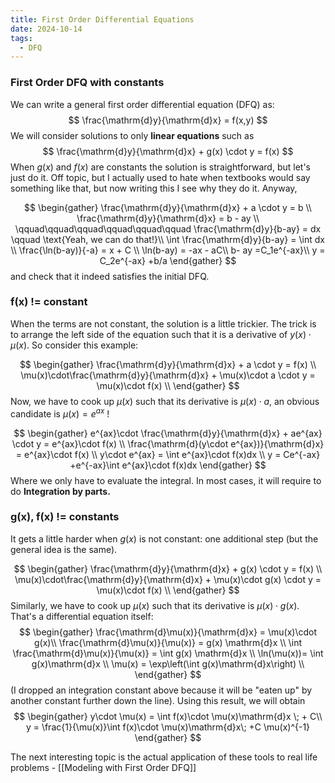 ```yaml
---
title: First Order Differential Equations
date: 2024-10-14
tags:
  - DFQ
---
```

### First Order DFQ with constants 
We can write a general first order differential equation (DFQ) as:
$$
\frac{\mathrm{d}y}{\mathrm{d}x} = f(x,y)
$$
We will consider solutions to only **linear equations** such as
$$
\frac{\mathrm{d}y}{\mathrm{d}x} + g(x) \cdot y = f(x)
$$
When $g(x)$ and $f(x)$ are constants the solution is straightforward, but let's just do it. Off topic, but I actually used to hate when textbooks would say something like that, but now writing this I see why they do it. Anyway, 

$$
\begin{gather}
\frac{\mathrm{d}y}{\mathrm{d}x} + a \cdot y = b \\
\frac{\mathrm{d}y}{\mathrm{d}x} = b - ay \\
\qquad\qquad\qquad\qquad\qquad\qquad \frac{\mathrm{d}y}{b-ay} = dx \qquad \text{Yeah, we can do that!}\\
\int \frac{\mathrm{d}y}{b-ay} = \int dx \\
\frac{\ln(b-ay)}{-a} = x + C \\
\ln(b-ay) = -ax - aC\\
b- ay =C_1e^{-ax}\\
y = C_2e^{-ax} +b/a
\end{gather}
$$
and check that it indeed satisfies the initial DFQ. 

### f(x) != constant 
When the terms are not constant, the solution is a little trickier. The trick is to arrange the left side of the equation such that it is a derivative of $y(x)\cdot \mu(x)$. So consider this example:

$$
\begin{gather}
\frac{\mathrm{d}y}{\mathrm{d}x} + a \cdot y = f(x) \\
\mu(x)\cdot\frac{\mathrm{d}y}{\mathrm{d}x} + \mu(x)\cdot a \cdot y = \mu(x)\cdot f(x) \\
\end{gather}
$$
Now, we have to cook up $\mu(x)$ such that its derivative is $\mu(x)\cdot a$, an obvious candidate is $\mu(x)= e^{ax}$ !

$$
\begin{gather}
e^{ax}\cdot \frac{\mathrm{d}y}{\mathrm{d}x} + ae^{ax} \cdot y = e^{ax}\cdot f(x) \\
\frac{\mathrm{d}(y\cdot e^{ax})}{\mathrm{d}x} = e^{ax}\cdot f(x) \\
y\cdot e^{ax} = \int  e^{ax}\cdot f(x)dx \\
y = Ce^{-ax} +e^{-ax}\int  e^{ax}\cdot f(x)dx
\end{gather}
$$
Where we only have to evaluate the integral. In most cases, it will require to do **Integration by parts.**

### g(x), f(x) != constants
It gets a little harder when $g(x)$ is not constant: one additional step (but the general idea is the same). 

$$
\begin{gather}
\frac{\mathrm{d}y}{\mathrm{d}x} + g(x) \cdot y = f(x) \\
\mu(x)\cdot\frac{\mathrm{d}y}{\mathrm{d}x} + \mu(x)\cdot g(x) \cdot y = \mu(x)\cdot f(x) \\
\end{gather}
$$
Similarly, we have to cook up $\mu(x)$ such that its derivative is $\mu(x)\cdot g(x)$. That's a differential equation itself:
$$
\begin{gather}
\frac{\mathrm{d}\mu(x)}{\mathrm{d}x} = \mu(x)\cdot g(x)\\
\frac{\mathrm{d}\mu(x)}{\mu(x)} = g(x) \mathrm{d}x \\
\int \frac{\mathrm{d}\mu(x)}{\mu(x)} = \int g(x) \mathrm{d}x \\
\ln(\mu(x))= \int g(x)\mathrm{d}x \\
\mu(x) = \exp\left(\int g(x)\mathrm{d}x\right) \\
\end{gather}
$$
(I dropped an integration constant above because it will be "eaten up" by another constant further down the line). Using this result, we will obtain
$$
\begin{gather}
y\cdot \mu(x) = \int f(x)\cdot \mu(x)\mathrm{d}x \; + C\\
y = \frac{1}{\mu(x)}\int f(x)\cdot \mu(x)\mathrm{d}x\; +C \mu(x)^{-1}
\end{gather}
$$

The next interesting topic is the actual application of these tools to real life problems - [[Modeling with First Order DFQ]]

